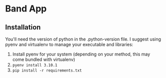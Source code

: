 # Band App

## Installation

You'll need the version of python in the .python-version file. I suggest using pyenv and virtualenv to manage your executable and libraries:

1. Install pyenv for your system (depending on your method, this may come bundled with virtualenv)
2. `pyenv install 3.10.1`
3. `pip install -r requirements.txt`

